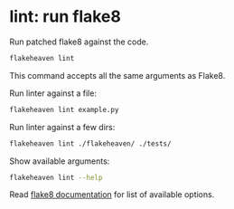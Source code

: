 # **lint**: run flake8

Run patched flake8 against the code.

```bash
flakeheaven lint
```

This command accepts all the same arguments as Flake8.

Run linter against a file:

```bash
flakeheaven lint example.py
```

Run linter against a few dirs:

```bash
flakeheaven lint ./flakeheaven/ ./tests/
```

Show available arguments:

```bash
flakeheaven lint --help
```

Read [flake8 documentation](http://flake8.pycqa.org/en/latest/user/options.html) for list of available options.
